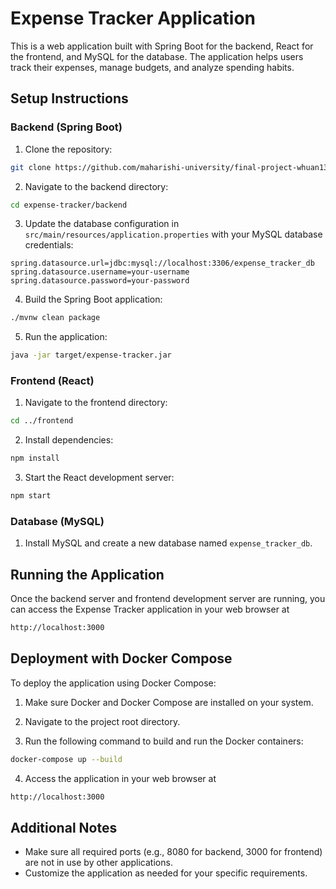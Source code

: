 # Expense Tracker Application

This is a web application built with Spring Boot for the backend, React for the frontend, and MySQL for the database. The application helps users track their expenses, manage budgets, and analyze spending habits.

## Setup Instructions

### Backend (Spring Boot)

1. Clone the repository:

```bash
git clone https://github.com/maharishi-university/final-project-whuan132-1.git
```

2. Navigate to the backend directory:

```bash
cd expense-tracker/backend
```

3. Update the database configuration in `src/main/resources/application.properties` with your MySQL database credentials:

```properties
spring.datasource.url=jdbc:mysql://localhost:3306/expense_tracker_db
spring.datasource.username=your-username
spring.datasource.password=your-password
```

4. Build the Spring Boot application:

```bash
./mvnw clean package
```

5. Run the application:

```bash
java -jar target/expense-tracker.jar
```

### Frontend (React)

1. Navigate to the frontend directory:

```bash
cd ../frontend
```

2. Install dependencies:

```bash
npm install
```

3. Start the React development server:

```bash
npm start
```

### Database (MySQL)

1. Install MySQL and create a new database named `expense_tracker_db`.

## Running the Application

Once the backend server and frontend development server are running, you can access the Expense Tracker application in your web browser at

```bash
http://localhost:3000
```

## Deployment with Docker Compose

To deploy the application using Docker Compose:

1. Make sure Docker and Docker Compose are installed on your system.

2. Navigate to the project root directory.

3. Run the following command to build and run the Docker containers:

```bash
docker-compose up --build
```

4. Access the application in your web browser at

```bash
http://localhost:3000
```

## Additional Notes

- Make sure all required ports (e.g., 8080 for backend, 3000 for frontend) are not in use by other applications.
- Customize the application as needed for your specific requirements.